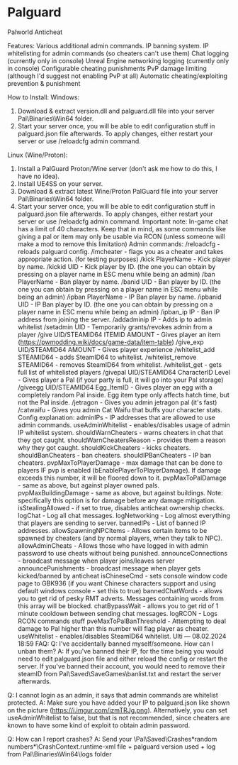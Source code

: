 # Palguard
 Palworld Anticheat

Features:
Various  additional admin commands.
IP banning system.
IP whitelisting for admin commands (so cheaters can't use them)
Chat logging (currently only in console)
Unreal Engine networking logging (currently only in console)
Configurable cheating punishments
PvP damage limiting (although I'd suggest not enabling PvP at all)
Automatic cheating/exploiting prevention & punishment

How to Install:
Windows:
1) Download & extract version.dll and palguard.dll file into your server Pal\Binaries\Win64 folder.
2) Start your server once, you will be able to edit configuration stuff in palguard.json file afterwards. To apply changes, either restart your server or use /reloadcfg admin command.

Linux (Wine/Proton):
1) Install a PalGuard Proton/Wine server (don't ask me how to do this, I have no idea).
2) Install UE4SS on your server.
3) Download & extract latest Wine/Proton PalGuard file into your server Pal\Binaries\Win64 folder.
4) Start your server once, you will be able to edit configuration stuff in palguard.json file afterwards. To apply changes, either restart your server or use /reloadcfg admin command. 
Important note: In-game chat has a limit of 40 characters. Keep that in mind, as some commands like giving a pal or item may only be usable via RCON
(unless someone will make a mod to remove this limitation)
Admin commands:
/reloadcfg - reloads palguard config.
/imcheater - flags you as a cheater and takes appropriate action. (for testing purposes)
/kick PlayerName - Kick player by name.
/kickid UID - Kick player by ID. (the one you can obtain by pressing on a player name in ESC menu while being an admin)
/ban PlayerName - Ban player by name.
/banid UID - Ban player by ID. (the one you can obtain by pressing on a player name in ESC menu while being an admin)
/ipban PlayerName - IP Ban player by name.
/ipbanid UID - IP Ban player by ID. (the one you can obtain by pressing on a player name in ESC menu while being an admin)
/ipban_ip IP - Ban IP address from joining the server.
/addadminip IP - Adds ip to admin whitelist
/setadmin UID - Temporarily grants/revokes admin from a player
/give UID/STEAMID64 ITEMID AMOUNT - Gives player an item (https://pwmodding.wiki/docs/game-data/item-table)
/give_exp UID/STEAMID64 AMOUNT - Gives player experience
/whitelist_add STEAMID64 - adds SteamID64 to whitelist.
/whitelist_remove STEAMID64 - removes SteamID64 from whitelist.
/whitelist_get - gets full list of whitelisted players
/givepal UID/STEAMID64 CharacterID Level - Gives player a Pal (if your party is full, it will go into your Pal storage)
/giveegg UID/STEAMID64 Egg_ItemID - Gives player an egg with a completely random Pal inside. Egg item type only affects hatch time, but not the Pal inside.
 /jetragon - Gives you admin jetragon pal (it's fast)
 /catwaifu - Gives you admin Cat Waifu that buffs your character stats. 
Config explanation:
adminIPs - IP addresses that are allowed to use admin commands.
useAdminWhitelist - enables/disables usage of admin IP whitelist system.
shouldWarnCheaters - warns cheaters in chat that they got caught.
shouldWarnCheatersReason - provides them a reason why they got caught.
shouldKickCheaters - kicks cheaters.
shouldBanCheaters - ban cheaters.
shouldIPBanCheaters - IP ban cheaters.
pvpMaxToPlayerDamage - max damage that can be done to players IF pvp is enabled (bEnablePlayerToPlayerDamage). If damage exceeds this number, it will be floored down to it.
pvpMaxToPalDamage - same as above, but against player owned pals.
pvpMaxBuildingDamage - same as above, but against buildings. Note: specifically this option is for damage before any damage mitigation.
isStealingAllowed - if set to true, disables anticheat ownership checks.
logChat - Log all chat messages.
logNetworking - Log almost everything that players are sending to server.
bannedIPs - List of banned IP addresses.
allowSpawningNPCItems - Allows certain items to be spawned by cheaters (and by normal players, when they talk to NPC).
allowAdminCheats - Allows those who have logged in with admin password to use cheats without being punished.
announceConnections - broadcast message when player joins/leaves server
announcePunishments - broadcast message when player gets kicked/banned by anticheat
isChineseCmd - sets console window code page to GBK936 (if you want Chinese characters support and using default windows console - set this to true)
bannedChatWords - allows you to get rid of pesky RMT adverts. Messages containing words from this array will be blocked.
chatBypassWait - allows you to get rid of 1 minute cooldown between sending chat messages.
logRCON - Logs RCON commands stuff
pveMaxToPalBanThreshold - Attempting to deal damage to Pal higher than this number will flag player as cheater.
useWhitelist - enables/disables SteamID64 whitelist. 
Ulti — 08.02.2024 18:59
FAQ:
Q: I've accidentally banned myself/someone. How can I unban them?
A: If you've banned their IP, for the time being you would need to edit palguard.json file and either reload the config or restart the server. If you've banned their account, you would need to remove their steamID from Pal\Saved\SaveGames\banlist.txt and restart the server afterwards.

Q: I cannot login as an admin, it says that admin commands are whitelist protected.
A: Make sure you have added your IP to palguard.json like shown on the picture (https://i.imgur.com/izmTRJg.png). Alternatively, you can set useAdminWhitelist to false, but that is not recommended, since cheaters are known to have some kind of exploit to obtain admin password.

Q: How can I report crashes?
A: Send your \Pal\Saved\Crashes\*random numbers*\CrashContext.runtime-xml file + palguard version used + log from Pal\Binaries\Win64\logs folder 
